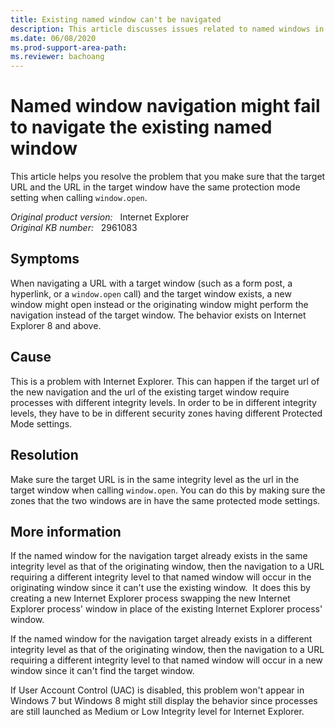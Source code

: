 ```yaml
---
title: Existing named window can't be navigated
description: This article discusses issues related to named windows in Internet Explorer. This happens when the target url of the new navigation and the URL of the existing target window require processes with different integrity levels.
ms.date: 06/08/2020
ms.prod-support-area-path: 
ms.reviewer: bachoang
---
```

# Named window navigation might fail to navigate the existing named window

This article helps you resolve the problem that you make sure that the target URL and the URL in the target window have the same protection mode setting when calling `window.open`.

_Original product version:_ &nbsp; Internet Explorer  
_Original KB number:_ &nbsp; 2961083

## Symptoms

When navigating a URL with a target window (such as a form post, a hyperlink, or a `window.open` call) and the target window exists, a new window might open instead or the originating window might perform the navigation instead of the target window. The behavior exists on Internet Explorer 8 and above.

## Cause

This is a problem with Internet Explorer. This can happen if the target url of the new navigation and the url of the existing target window require processes with different integrity levels. In order to be in different integrity levels, they have to be in different security zones having different Protected Mode settings.

## Resolution

Make sure the target URL is in the same integrity level as the url in the target window when calling `window.open`. You can do this by making sure the zones that the two windows are in have the same protected mode settings.

## More information

If the named window for the navigation target already exists in the same integrity level as that of the originating window, then the navigation to a URL requiring a different integrity level to that named window will occur in the originating window since it can't use the existing window.  It does this by creating a new Internet Explorer process swapping the new Internet Explorer process' window in place of the existing Internet Explorer process' window.

If the named window for the navigation target already exists in a different integrity level as that of the originating window, then the navigation to a URL requiring a different integrity level to that named window will occur in a new window since it can't find the target window.

If User Account Control (UAC) is disabled, this problem won't appear in Windows 7 but Windows 8 might still display the behavior since processes are still launched as Medium or Low Integrity level for Internet Explorer.
